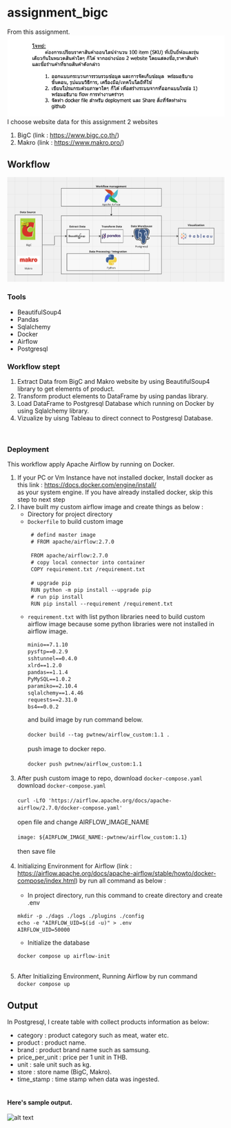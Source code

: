 # assignment_bigc
From this assignment.<br />
![alt text](https://github.com/pwtnew32/assignment_bigc/blob/main/image/assignment.png) <br />
I choose website data for this assignment 2 websites <br />
1. BigC (link : https://www.bigc.co.th/) <br />
2. Makro (link : https://www.makro.pro/) <br />

## Workflow 

![alt text](https://github.com/pwtnew32/assignment_bigc/blob/main/image/Flow.png) <br />

### Tools
- BeautifulSoup4
- Pandas
- Sqlalchemy
- Docker
- Airflow
- Postgresql

### Workflow stept
1. Extract Data from BigC and Makro website by using BeautifulSoup4 library to get elements of product. <br />
2. Transform product elements to DataFrame by using pandas library. <br />
3. Load DataFrame to Postgresql Database which running on Docker by using Sqlalchemy library.
4. Vizualize by uisng Tableau to direct connect to Postgresql Database.
<br />

### Deployment
This workflow apply Apache Airflow by running on Docker.
1. If your PC or Vm Instance have not installed docker, Install docker as this link : https://docs.docker.com/engine/install/  <br />
as your system engine. If you have already installed docker, skip this step to next step<br />
2. I have built my custom airflow image and create things as below : 
   - Directory for project directory
   - ```Dockerfile``` to build custom image
     ```
      # defind master image
      # FROM apache/airflow:2.7.0

      FROM apache/airflow:2.7.0
      # copy local connector into container
      COPY requirement.txt /requirement.txt
      
      # upgrade pip
      RUN python -m pip install --upgrade pip
      # run pip install
      RUN pip install --requirement /requirement.txt
     ```
   - ```requirement.txt``` with list python libraries need to build custom airflow image because some python libraries were not installed in airflow image.<br />
      ```
      minio==7.1.10
      pysftp==0.2.9
      sshtunnel==0.4.0
      xlrd==1.2.0
      pandas==1.1.4
      PyMySQL==1.0.2
      paramiko==2.10.4
      sqlalchemy==1.4.46
      requests==2.31.0
      bs4==0.0.2
      ```
      and build image by run command below.<br />  <br />
     ```docker build --tag pwtnew/airflow_custom:1.1 .``` <br />  <br />
     push image to docker repo.<br />  <br />
     ```docker push pwtnew/airflow_custom:1.1```  <br />  <br />
3. After push custom image to repo, download ```docker-compose.yaml```  <br />
   download ```docker-compose.yaml```  <br />  <br />
   ```curl -LfO 'https://airflow.apache.org/docs/apache-airflow/2.7.0/docker-compose.yaml'``` <br />  <br />
   open file and change AIRFLOW_IMAGE_NAME <br />  <br />
   ```image: ${AIRFLOW_IMAGE_NAME:-pwtnew/airflow_custom:1.1}``` <br />  <br />
   then save file <br />  <br />
4. Initializing Environment for Airflow (link : https://airflow.apache.org/docs/apache-airflow/stable/howto/docker-compose/index.html) by run all command as below : <br />  <br />
   - In project directory, run this command to create directory and create .env
   ```
   mkdir -p ./dags ./logs ./plugins ./config
   echo -e "AIRFLOW_UID=$(id -u)" > .env
   AIRFLOW_UID=50000
   ```
   - Initialize the database
   ```
   docker compose up airflow-init
   ```
   <br />
5. After Initializing Environment, Running Airflow by run command  <br />
   ```docker compose up```
   
## Output
In Postgresql, I create table with collect products information as below: <br />
- category : product category such as meat, water etc.
- product : product name.
- brand : product brand name such as samsung.
- price_per_unit : price per 1 unit in THB.
- unit : sale unit such as kg.
- store : store name (BigC, Makro).
- time_stamp : time stamp when data was ingested. <br /> <br />
#### Here's sample output.  <br />
![alt text](https://github.com/pwtnew32/assignment_bigc/blob/main/image/sample_output.png) <br />
